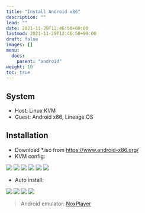 ```yaml
---
title: "Install Android x86"
description: ""
lead: ""
date: 2021-11-29T12:46:50+09:00
lastmod: 2021-11-29T12:46:50+09:00
draft: false
images: []
menu: 
  docs:
    parent: "android"
weight: 10
toc: true
---
```


## System

- Host: Linux KVM
- Guest: Android x86, Lineage OS

## Installation

- Download *.iso from <https://www.android-x86.org/>
- KVM config:

![](android-x86-overview.png)
![](android-x86-osinfo.png)
![](android-x86-cpu.png)
![](android-x86-mem.png)
![](android-x86-disk.png)
![](android-x86-nic.png)

- Auto install:

![](android-x86-grub.png)
![](android-x86-autoins.png)
![](android-x86-wifi1.png)
![](android-x86-wifi2.png)

> Android emulator: [NoxPlayer](https://jp.bignox.com/)
